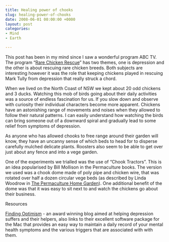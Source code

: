 ```yaml
---
title: Healing power of chooks
slug: healing-power-of-chooks
date: 2008-06-01 00:00:00 +0000
layout: post
categories: 
- Mind
- Earth

---
```

This post has been in my mind since I saw a wonderful program ABC TV. The program &#x201c;[Rare Chicken Rescue][abc]&#x201d; has two themes, one is depression and the other is about rescuing rare chicken breeds. Both subjects are interesting however it was the role that keeping chickens played in rescuing Mark Tully from depression that really struck a chord.

When we lived on the North Coast of NSW we kept about 20 odd chickens and 3 ducks. Watching this mob of birds going about their daily activities was a source of endless fascination for us. If you slow down and observe with curiosity their individual characters become more apparent. Chickens have an astonishing range of movements and noises when they allowed to follow their natural patterns. I can easily understand how watching the birds can bring someone out of a downward spiral and gradually lead to some relief from symptoms of depression.

As anyone who has allowed chooks to free range around their garden will know, they have an uncanny sense of which beds to head for to disperse carefully mulched delicate plants. Roosters also seem to be able to get over just about any fence and into a vege garden.

One of the experiments we trialled was the use of &#x201c;Chook Tractors&#x201d;. This is an idea popularised by Bill Mollison in the Permaculture books. The version we used was a chook dome made of poly pipe and chicken wire, that was rotated over half a dozen circular vege beds (as described by Linda Woodrow in [The Permaculture Home Garden][amazon]). One additional benefit of the dome was that it was easy to sit next to and watch the chickens go about their business.

Resources

[Finding Optimism][findingoptimism] - an award winning blog aimed at helping depression suffers and their helpers, also links to their excellent software package for the Mac that provides an easy way to maintain a daily record of your mental health symptoms and the various triggers that are associated with with them.

[abc]: http://www.abc.net.au/abccontentsales/s2181196.htm
[amazon]: http://www.amazon.com/gp/product/0670865990/ref=as_li_ss_tl?ie=UTF8&amp;camp=1789&amp;creative=9325&amp;creativeASIN=0670865990&amp;linkCode=as2&amp;tag=slowlane-20
[findingoptimism]: http://www.findingoptimism.com/
